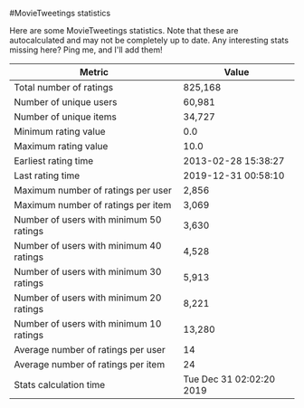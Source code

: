 #MovieTweetings statistics

Here are some MovieTweetings statistics. Note that these are autocalculated and may not be completely up to date. Any interesting stats missing here? Ping me, and I'll add them!

Metric | Value
--- | ---
Total number of ratings                 | 825,168
Number of unique users                  | 60,981
Number of unique items                  | 34,727
Minimum rating value                    | 0.0
Maximum rating value                    | 10.0
Earliest rating time                    | 2013-02-28 15:38:27
Last rating time                        | 2019-12-31 00:58:10
Maximum number of ratings per user      | 2,856
Maximum number of ratings per item      | 3,069
Number of users with minimum 50 ratings | 3,630
Number of users with minimum 40 ratings | 4,528
Number of users with minimum 30 ratings | 5,913
Number of users with minimum 20 ratings | 8,221
Number of users with minimum 10 ratings | 13,280
Average number of ratings per user      | 14
Average number of ratings per item      | 24
Stats calculation time                  | Tue Dec 31 02:02:20 2019


